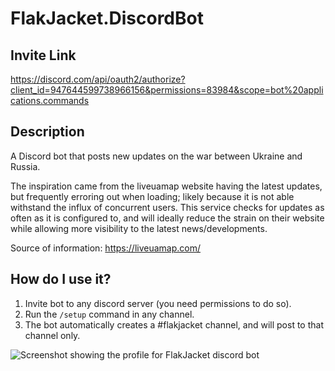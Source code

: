 # FlakJacket.DiscordBot

## Invite Link

https://discord.com/api/oauth2/authorize?client_id=947644599738966156&permissions=83984&scope=bot%20applications.commands

## Description

A Discord bot that posts new updates on the war between Ukraine and Russia.

The inspiration came from the liveuamap website having the latest updates, but frequently erroring out when loading; likely because it is not able withstand the influx of concurrent users. This service checks for updates as often as it is configured to, and will ideally reduce the strain on their website while allowing more visibility to the latest news/developments.

Source of information: https://liveuamap.com/

## How do I use it?

1. Invite bot to any discord server (you need permissions to do so).
2. Run the `/setup` command in any channel.
3. The bot automatically creates a #flakjacket channel, and will post to that channel only.

![Screenshot showing the profile for FlakJacket discord bot](https://user-images.githubusercontent.com/58752614/156694168-c075b0fa-1bb7-4794-9c9a-d638ef108e85.png)
